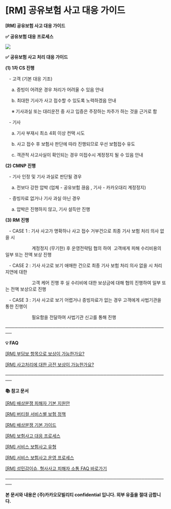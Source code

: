 # [RM] 공유보험 사고 대응 가이드

**[RM] 공유보험 사고 대응 가이드**

**✅ 공유보험 대응 프로세스**

**![](https://kakaomobilitysupport.zendesk.com/hc/article_attachments/40808853952281)**

**✅ 공유보험 사고 처리 대응 가이드**

**(1) 1차 CS 진행**

   - 고객 (기본 대응 기조)

     a. 증빙이 어려운 경우 처리가 어려울 수 있음 안내

     b. 최대한 기사가 사고 접수할 수 있도록 노력하겠음 안내

     ※ 기사과실 또는 대리운전 중 사고 입증은 주장하는 차주가 하는 것을 근거로 함

   - 기사

     a. 기사 부재시 최소 4회 이상 컨택 시도

     b. 사고 접수 후 보험사 판단에 따라 진행되므로 우선 보험접수 유도

     c. 객관적 사고사실이 확인되는 경우 미접수시 계정정지 될 수 있음 안내

**(2) CMNP 진행**

   - 기사 인정 및 기사 과실로 판단될 경우

     a. 전보다 강한 압박 (업체 - 공유보험 끊음 , 기사 - 카카오대리 계정정지)

   - 증빙자료 없거나 기사 과실 아닌 경우

     a. 압박은 진행하지 않고, 기사 설득만 진행

**(3) RM 진행**

   - CASE 1 : 기사 사고가 명확하나 사고 접수 거부건으로 최종 기사 보험 처리 의사 없을 시

                     계정정지 (무기한) 후 운영전략팀 협의 하여  고객에게 피해 수리비용의 일부 또는 전액 보상 진행

   - CASE 2 : 기사 사고로 보기 애매한 건으로 최종 기사 보험 처리 의사 없을 시 처리 지연에 대한

                     고객 케어 진행 후 실 수리비에 대한 보상금에 대해 협의 진행하여 일부 또는 전액 보상으로 진행

   - CASE 3 : 기사 사고로 보기 어렵거나 증빙자료가 없는 경우 고객에게 사법기관을 통한 진행이

                     필요함을 전달하여 사법기관 신고를 통해 진행

────────────────────────────────────────────────────

****💡 FAQ****

[[RM] 부담보 항목으로 보상이 가능한가요?](https://kakaomobilitysupport.zendesk.com/hc/ko/articles/40683393656729)

[[RM] 사고처리에 대한 금전 보상이 가능한가요?](https://kakaomobilitysupport.zendesk.com/hc/ko/articles/40683118321049)

**────────────────────────────────────────────────────**

**📚 참고 문서**

[[RM] 배상분쟁 피해자 기본 지원안](https://kakaomobilitysupport.zendesk.com/hc/ko/articles/40717919011225)

[[RM] 버티컬 서비스별 보험 정책](https://kakaomobilitysupport.zendesk.com/hc/ko/articles/40716956454681)

[[RM] 배상분쟁 기본 가이드](https://kakaomobilitysupport.zendesk.com/hc/ko/articles/40715116674329)

[[RM] 보험사고 대응 프로세스](https://kakaomobilitysupport.zendesk.com/hc/ko/articles/40717238182553)

[[RM] 서비스 보험사고 유형](https://kakaomobilitysupport.zendesk.com/hc/ko/articles/40721290232729)

[[RM] 서비스 보험사고 운영 프로세스](https://kakaomobilitysupport.zendesk.com/hc/ko/articles/40721365410585)

[[RM] 성민감이슈, 형사사고 피해자 소통 FAQ 바로가기](https://kakaomobilitysupport.zendesk.com/hc/ko/sections/39995774557721--RM-%EC%84%B1%EB%AF%BC%EA%B0%90%EC%9D%B4%EC%8A%88-%ED%98%95%EC%82%AC%EC%82%AC%EA%B3%A0-%ED%94%BC%ED%95%B4%EC%9E%90-%EC%86%8C%ED%86%B5-FAQ)

**────────────────────────────────────────────────────**

**본 문서와 내용은 (주)카카오모빌리티 confidential 입니다. 외부 유출을 절대 금합니다.**